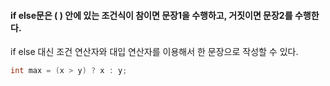 #### if else문은 ( ) 안에 있는 조건식이 참이면 문장1을 수행하고, 거짓이면 문장2를 수행한다. ####

if else 대신 조건 연산자와 대입 연산자를 이용해서 한 문장으로 작성할 수 있다.
```c
int max = (x > y) ? x : y;
```
